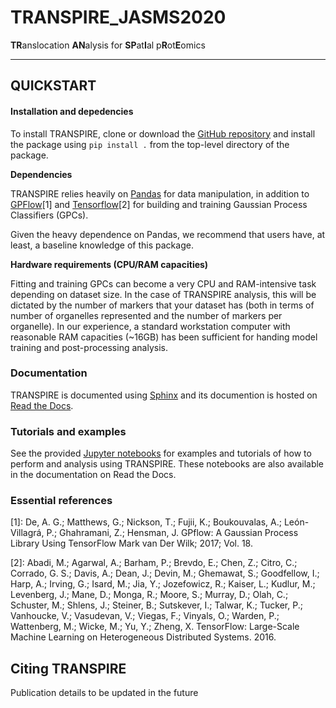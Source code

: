 # TRANSPIRE_JASMS2020
**TR**anslocation **AN**alysis for **SP**at**I**al p**R**ot**E**omics

***

## QUICKSTART

#### Installation and depedencies

To install TRANSPIRE, clone or download the [GitHub repository](https://github.com/cristealab/TRANSPIRE_JASMS2020) and install the package using ``pip install .`` from the top-level directory of the package.

**Dependencies**

TRANSPIRE relies heavily on [Pandas]( https://pandas.pydata.org/) for data manipulation, in addition to [GPFlow](https://www.gpflow.org/)[1] and [Tensorflow](https://www.tensorflow.org/)[2] for building and training Gaussian Process Classifiers (GPCs). 

Given the heavy dependence on Pandas, we recommend that users have, at least, a baseline knowledge of this package.

**Hardware requirements (CPU/RAM capacities)**

Fitting and training GPCs can become a very CPU and RAM-intensive task depending on dataset size. In the case of TRANSPIRE analysis, this will be dictated by the number of markers that your dataset has
(both in terms of number of organelles represented and the number of markers per organelle). In our experience, a standard workstation computer with reasonable RAM capacities (~16GB) has been sufficient
for handing model training and post-processing analysis.

### Documentation
TRANSPIRE is documented using [Sphinx](https://www.sphinx-doc.org/en/master/) and its documention is hosted on [Read the Docs](https://transpire.readthedocs.io/en/latest/).

### Tutorials and examples
See the provided [Jupyter notebooks](/docs/notebooks) for examples and tutorials of how to perform and analysis using TRANSPIRE. These notebooks are also available in the documentation on Read the Docs.

### Essential references
[1]: De, A. G.; Matthews, G.; Nickson, T.; Fujii, K.; Boukouvalas, A.; León-Villagrá, P.; Ghahramani, Z.; Hensman, J. GPflow: A Gaussian Process Library Using TensorFlow Mark van Der Wilk; 2017; Vol. 18.

[2]: Abadi, M.; Agarwal, A.; Barham, P.; Brevdo, E.; Chen, Z.; Citro, C.; Corrado, G. S.; Davis, A.; Dean, J.; Devin, M.; Ghemawat, S.; Goodfellow, I.; Harp, A.; Irving, G.; Isard, M.; Jia, Y.; Jozefowicz, R.; Kaiser, L.; Kudlur, M.; Levenberg, J.; Mane, D.; Monga, R.; Moore, S.; Murray, D.; Olah, C.; Schuster, M.; Shlens, J.; Steiner, B.; Sutskever, I.; Talwar, K.; Tucker, P.; Vanhoucke, V.; Vasudevan, V.; Viegas, F.; Vinyals, O.; Warden, P.; Wattenberg, M.; Wicke, M.; Yu, Y.; Zheng, X. TensorFlow: Large-Scale Machine Learning on Heterogeneous Distributed Systems. 2016.


## Citing TRANSPIRE
Publication details to be updated in the future